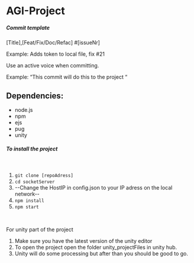 # AGI-Project


##### Commit template
[Title],[Feat/Fix/Doc/Refac] #[issueNr]

Example: 
  Adds token to local file, fix #21

Use an active voice when committing.

  Example: 
    “This commit will do this to the project “

## Dependencies:
- node.js
- npm
- ejs
- pug
- unity

##### To install the project

<br>

1. `git clone [repoAdress]`
2. `cd socketServer`
3. --Change the HostIP in config.json to your IP adress on the local network--
3. `npm install`
4. `npm start`

<br>

For unity part of the project

1. Make sure you have the latest version of the unity editor 
2. To open the project open the folder unity_projectFiles in unity hub.
3. Unity will do some processing but after than you should be good to go. 





